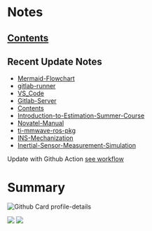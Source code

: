 <!--
**dino920135/dino920135** is a ✨ _special_ ✨ repository because its `README.md` (this file) appears on your GitHub profile.
-->
<!-- # About me -->
# Notes
## [Contents](https://dino920135.github.io/Notes/#/page/contents)
## Recent Update Notes
<!-- BLOG-POST-LIST:START -->
- [Mermaid-Flowchart](https://dino920135.github.io/Notes//#/page/Mermaid-Flowchart)
- [gitlab-runner](https://dino920135.github.io/Notes//#/page/gitlab-runner)
- [VS_Code](https://dino920135.github.io/Notes//#/page/VS_Code)
- [Gitlab-Server](https://dino920135.github.io/Notes//#/page/Gitlab-Server)
- [Contents](https://dino920135.github.io/Notes//#/page/Contents)
- [Introduction-to-Estimation-Summer-Course](https://dino920135.github.io/Notes//#/page/Introduction-to-Estimation-Summer-Course)
- [Novatel-Manual](https://dino920135.github.io/Notes//#/page/Novatel-Manual)
- [ti-mmwave-ros-pkg](https://dino920135.github.io/Notes//#/page/ti-mmwave-ros-pkg)
- [INS-Mechanization](https://dino920135.github.io/Notes//#/page/INS-Mechanization)
- [Inertial-Sensor-Measurement-Simulation](https://dino920135.github.io/Notes//#/page/Inertial-Sensor-Measurement-Simulation)
<!-- BLOG-POST-LIST:END -->

Update with Github Action [see workflow](https://github.com/dino920135/dino920135/tree/main/.github/workflows)

# Summary
![Github Card profile-details](http://github-profile-summary-cards.vercel.app/api/cards/profile-details?username=dino920135&theme=github_dark)

![](http://github-profile-summary-cards.vercel.app/api/cards/stats?username=dino920135&theme=github_dark) ![](http://github-profile-summary-cards.vercel.app/api/cards/repos-per-language?username=dino920135&theme=github_dark)

